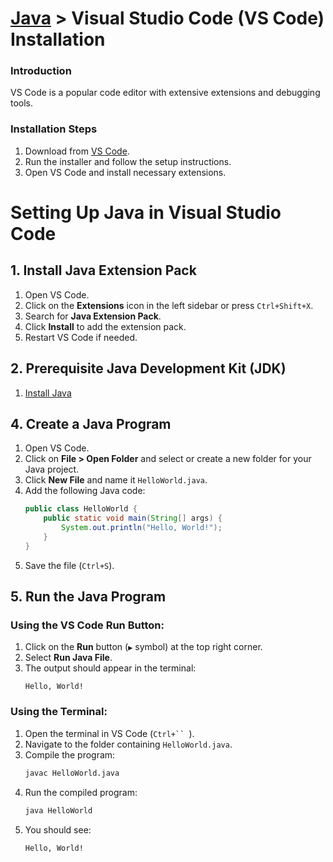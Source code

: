 # [Java](../) >  Visual Studio Code (VS Code) Installation
### Introduction
VS Code is a popular code editor with extensive extensions and debugging tools.

### Installation Steps
1. Download from [VS Code](https://code.visualstudio.com/).
2. Run the installer and follow the setup instructions.
3. Open VS Code and install necessary extensions.


# Setting Up Java in Visual Studio Code

## 1. Install Java Extension Pack
1. Open VS Code.
2. Click on the **Extensions** icon in the left sidebar or press `Ctrl+Shift+X`.
3. Search for **Java Extension Pack**.
4. Click **Install** to add the extension pack.
5. Restart VS Code if needed.

## 2. Prerequisite Java Development Kit (JDK)
1. [Install Java](..install-jdk)

## 4. Create a Java Program
1. Open VS Code.
2. Click on **File > Open Folder** and select or create a new folder for your Java project.
3. Click **New File** and name it `HelloWorld.java`.
4. Add the following Java code:
   ```java
   public class HelloWorld {
       public static void main(String[] args) {
           System.out.println("Hello, World!");
       }
   }
   ```
5. Save the file (`Ctrl+S`).

## 5. Run the Java Program
### Using the VS Code Run Button:
1. Click on the **Run** button (`▶` symbol) at the top right corner.
2. Select **Run Java File**.
3. The output should appear in the terminal:
   ```
   Hello, World!
   ```

### Using the Terminal:
1. Open the terminal in VS Code (`Ctrl+`` `).
2. Navigate to the folder containing `HelloWorld.java`.
3. Compile the program:
   ```sh
   javac HelloWorld.java
   ```
4. Run the compiled program:
   ```sh
   java HelloWorld
   ```
5. You should see:
   ```
   Hello, World!
   ```


